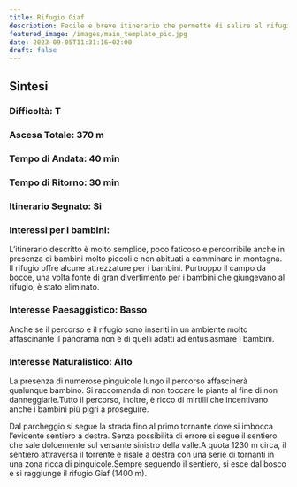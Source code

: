 ```yaml
---
title: Rifugio Giaf
description: Facile e breve itinerario che permette di salire al rifugio Giaf. Percorribile da tutti, è un itinerario particolarmente adatto in presenza di bambini piccoli anche grazie all’accoglienza del rifugio.
featured_image: /images/main_template_pic.jpg
date: 2023-09-05T11:31:16+02:00
draft: false
---
```



## Sintesi
### Difficoltà: T
### Ascesa Totale: 370 m
### Tempo di Andata: 40 min
### Tempo di Ritorno: 30 min
### Itinerario Segnato: Si
### Interessi per i bambini:
 L’itinerario descritto è molto semplice, poco faticoso e percorribile anche in presenza di bambini molto piccoli e non abituati a camminare in montagna. Il rifugio offre alcune attrezzature per i bambini. Purtroppo il campo da bocce, una volta fonte di gran divertimento per i bambini che giungevano al rifugio, è stato eliminato.
### Interesse Paesaggistico: Basso
Anche se il percorso e il rifugio sono inseriti in un ambiente molto affascinante il panorama non è di quelli adatti ad entusiasmare i bambini.

### Interesse Naturalistico: Alto
La presenza di numerose pinguicole lungo il percorso affascinerà qualunque bambino. Si raccomanda di non toccare le piante al fine di non danneggiarle.Tutto il percorso, inoltre, è ricco di mirtilli che incentivano anche i bambini più pigri a proseguire.

Dal parcheggio si segue la strada fino al primo tornante dove si imbocca l’evidente sentiero a destra. Senza possibilità di errore si segue il sentiero che sale dolcemente sul versante sinistro della valle.A quota 1230 m circa, il sentiero attraversa il torrente e risale a destra con una serie di tornanti in una zona  ricca di pinguicole.Sempre seguendo il sentiero, si esce dal bosco e si raggiunge il rifugio Giaf (1400 m).



